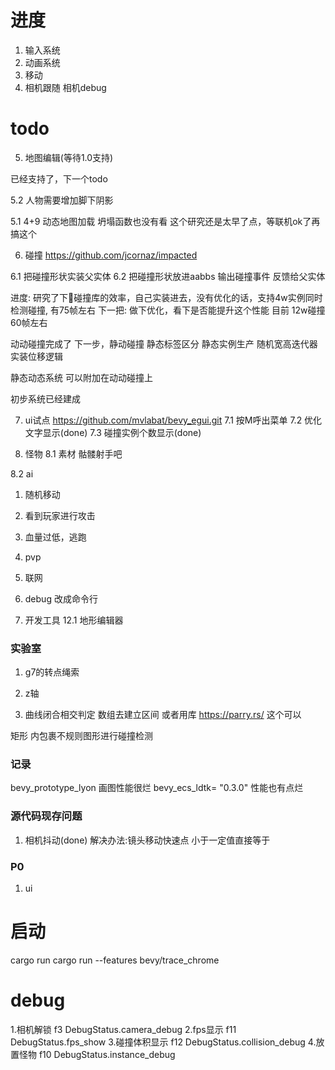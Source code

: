 
# 进度
1. 输入系统
2. 动画系统
3. 移动
4. 相机跟随  相机debug


# todo
5. 地图编辑(等待1.0支持)

已经支持了，下一个todo

5.2 人物需要增加脚下阴影

5.1 4+9 动态地图加载
坍塌函数也没有看
这个研究还是太早了点，等联机ok了再搞这个



6. 碰撞
https://github.com/jcornaz/impacted

6.1 把碰撞形状实装父实体
6.2 把碰撞形状放进aabbs 输出碰撞事件 反馈给父实体

进度:
研究了下🥦碰撞库的效率，自己实装进去，没有优化的话，支持4w实例同时检测碰撞, 有75帧左右
下一把:
做下优化，看下是否能提升这个性能
目前  12w碰撞  60帧左右

动动碰撞完成了
下一步，静动碰撞
静态标签区分
静态实例生产
    随机宽高迭代器 
    实装位移逻辑
    
静态动态系统  可以附加在动动碰撞上

初步系统已经建成

7. ui试点
https://github.com/mvlabat/bevy_egui.git
7.1 按M呼出菜单
7.2 优化文字显示(done)
7.3 碰撞实例个数显示(done)

8. 怪物
8.1 素材
骷髅射手吧


8.2 ai
1. 随机移动
2. 看到玩家进行攻击
3. 血量过低，逃跑






9. pvp
10. 联网
11. debug 改成命令行
12. 开发工具
12.1 地形编辑器

### 实验室


1. g7的转点绳索
2. z轴


3. 曲线闭合相交判定
数组去建立区间
或者用库
https://parry.rs/
这个可以

矩形 内包裹不规则图形进行碰撞检测

### 记录
bevy_prototype_lyon 画图性能很烂
bevy_ecs_ldtk= "0.3.0" 性能也有点烂


### 源代码现存问题 
1. 相机抖动(done)
解决办法:镜头移动快速点 小于一定值直接等于

### P0
1. ui

# 启动
cargo run
cargo run --features bevy/trace_chrome


# debug

1.相机解锁 f3 DebugStatus.camera_debug
2.fps显示 f11 DebugStatus.fps_show
3.碰撞体积显示 f12   DebugStatus.collision_debug
4.放置怪物  f10  DebugStatus.instance_debug



